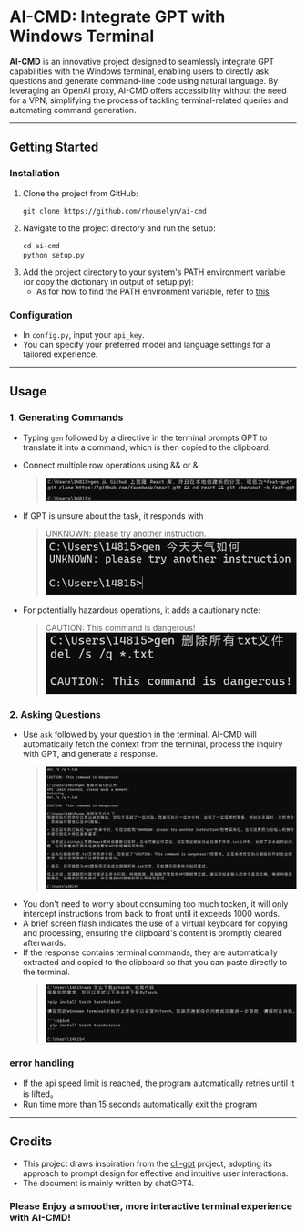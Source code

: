 # AI-CMD: Integrate GPT with Windows Terminal

**AI-CMD** is an innovative project designed to seamlessly integrate GPT capabilities with the Windows terminal, enabling users to directly ask questions and generate command-line code using natural language. By leveraging an OpenAI proxy, AI-CMD offers accessibility without the need for a VPN, simplifying the process of tackling terminal-related queries and automating command generation.

---
## Getting Started

### Installation
1. Clone the project from GitHub:
   ```
   git clone https://github.com/rhouselyn/ai-cmd
   ```
2. Navigate to the project directory and run the setup:
   ```
   cd ai-cmd
   python setup.py
   ```
3. Add the project directory to your system's PATH environment variable (or copy the dictionary in output of setup.py):
   - As for how to find the PATH environment variable, refer to [this](https://support.esri.com/zh-cn/knowledge-base/edit-an-environment-variable-1462478594981-000002146)

### Configuration
- In `config.py`, input your `api_key`.
- You can specify your preferred model and language settings for a tailored experience.
---
## Usage

### 1. Generating Commands
- Typing `gen` followed by a directive in the terminal prompts GPT to translate it into a command, which is then copied to the clipboard.
- Connect multiple row operations using && or &
  > ![image](imgs/309721211-60b89883-3303-4fdf-b1c2-024e901f5eb6.png)

- If GPT is unsure about the task, it responds with
  > UNKNOWN: please try another instruction.
  ![image](imgs/309720831-dc76c452-4e89-4250-a516-f08bcf8e1f4e.png)

- For potentially hazardous operations, it adds a cautionary note:
  > CAUTION: This command is dangerous!
  ![image](imgs/309721026-40905fbe-3369-40e8-9962-9d8df8684ff8.png)
  
### 2. Asking Questions
- Use `ask` followed by your question in the terminal. AI-CMD will automatically fetch the context from the terminal, process the inquiry with GPT, and generate a response.
   > ![image](imgs/309721819-07c22102-83b9-4b20-b084-b17f963d7351.png)
- You don't need to worry about consuming too much tocken, it will only intercept instructions from back to front until it exceeds 1000 words.
- A brief screen flash indicates the use of a virtual keyboard for copying and processing, ensuring the clipboard's content is promptly cleared afterwards.
- If the response contains terminal commands, they are automatically extracted and copied to the clipboard so that you can paste directly to the terminal.
   > ![image](imgs/309722418-29360a4c-0ffa-4a63-9522-bb47b91b2ed0.png)
   
### error handling
- If the api speed limit is reached, the program automatically retries until it is lifted。
- Run time more than 15 seconds automatically exit the program
  
---
## Credits
- This project draws inspiration from the [cli-gpt](https://github.com/MagicCube/cli-gpt?tab=readme-ov-file) project, adopting its approach to prompt design for effective and intuitive user interactions. 
- The document is mainly written by chatGPT4.

### Please Enjoy a smoother, more interactive terminal experience with AI-CMD!

